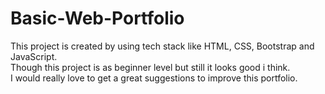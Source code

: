 # Basic-Web-Portfolio
This project is created by using tech stack like HTML, CSS, Bootstrap and JavaScript. <br>
Though this project is as beginner level but still it looks good i think.<br>
I would really love to get a great suggestions to improve this portfolio.<br>
